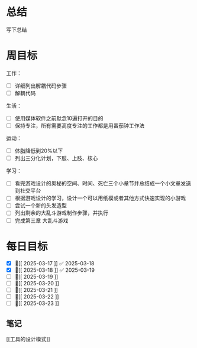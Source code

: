 # 总结
写下总结

# 周目标

工作：
- [ ] 详细列出解耦代码步骤
- [ ] 解耦代码

生活：
- [ ] 使用媒体软件之前默念10遍打开的目的
- [ ] 保持专注，所有需要高度专注的工作都是用番茄钟工作法

运动：
- [ ] 体脂降低到20%以下
- [ ] 列出三分化计划，下肢、上肢、核心

学习：
- [ ] 看完游戏设计的奥秘的空间、时间、死亡三个小章节并总结成一个小文章发送到社交平台
- [ ] 根据游戏设计的学习，设计一个可以用纸模或者其他方式快速实现的小游戏
- [ ] 尝试一个新的头发造型
- [ ] 列出剩余的大乱斗游戏制作步骤，并执行
- [ ] 完成第三章 大乱斗游戏

# 每日目标
- [x] 📅[[ 2025-03-17 ]] ✅ 2025-03-18
- [x] 📅[[ 2025-03-18 ]] ✅ 2025-03-19
- [ ] 📅[[ 2025-03-19 ]]
- [ ] 📅[[ 2025-03-20 ]]
- [ ] 📅[[ 2025-03-21 ]]
- [ ] 📅[[ 2025-03-22 ]]
- [ ] 📅[[ 2025-03-23 ]]

## 笔记
[[工具的设计模式]]